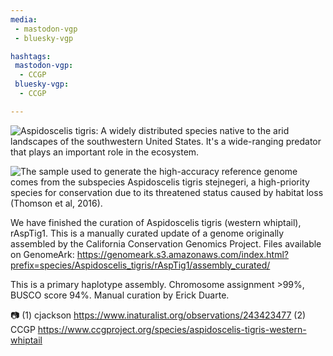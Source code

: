 ```yaml
---
media:
 - mastodon-vgp
 - bluesky-vgp

hashtags:
 mastodon-vgp:
  - CCGP
 bluesky-vgp:
  - CCGP

---
```


![Aspidoscelis tigris: A widely distributed species native to the arid landscapes of the southwestern United States. It's a wide-ranging predator that plays an important role in the ecosystem.](https://genomeark.s3.amazonaws.com/species/Aspidoscelis_tigris/rAspTig1/img/rAspTig1_1.png)

![The sample used to generate the high-accuracy reference genome comes from the subspecies Aspidoscelis tigris stejnegeri, a high-priority species for conservation due to its threatened status caused by habitat loss (Thomson et al, 2016).](https://genomeark.s3.amazonaws.com/species/Aspidoscelis_tigris/rAspTig1/img/rAspTig1_2.png)

We have finished the curation of Aspidoscelis tigris (western whiptail), rAspTig1. This is a manually curated update of a genome originally assembled by the California Conservation Genomics Project. Files available on GenomeArk: https://genomeark.s3.amazonaws.com/index.html?prefix=species/Aspidoscelis_tigris/rAspTig1/assembly_curated/


This is a primary haplotype assembly. Chromosome assignment >99%, BUSCO score 94%.
Manual curation by Erick Duarte.

📷 
(1) cjackson https://www.inaturalist.org/observations/243423477
(2) CCGP https://www.ccgproject.org/species/aspidoscelis-tigris-western-whiptail